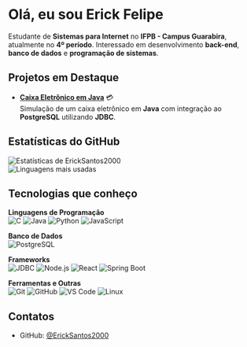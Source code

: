 # Olá, eu sou Erick Felipe  

Estudante de **Sistemas para Internet** no **IFPB - Campus Guarabira**, atualmente no **4º período**. Interessado em desenvolvimento **back-end**, **banco de dados** e **programação de sistemas**. 

## Projetos em Destaque  

- [**Caixa Eletrônico em Java**](https://github.com/ErickSantos2000/caixa_eletronico.git) 💳  
  Simulação de um caixa eletrônico em **Java** com integração ao **PostgreSQL** utilizando **JDBC**.

## Estatísticas do GitHub  

![Estatísticas de ErickSantos2000](https://github-readme-stats.vercel.app/api?username=ErickSantos2000&show_icons=true&theme=radical)  
![Linguagens mais usadas](https://github-readme-stats.vercel.app/api/top-langs/?username=ErickSantos2000&layout=compact&theme=radical)  

## Tecnologias que conheço  

**Linguagens de Programação**  
![C](https://img.shields.io/badge/C-00599C?style=for-the-badge&logo=c&logoColor=white) ![Java](https://img.shields.io/badge/Java-007396?style=for-the-badge&logo=java&logoColor=white) ![Python](https://img.shields.io/badge/Python-3776AB?style=for-the-badge&logo=python&logoColor=white) ![JavaScript](https://img.shields.io/badge/JavaScript-F7DF1E?style=for-the-badge&logo=javascript&logoColor=black)  
 
**Banco de Dados**  
![PostgreSQL](https://img.shields.io/badge/PostgreSQL-4169E1?style=for-the-badge&logo=postgresql&logoColor=white)  

**Frameworks**  
![JDBC](https://img.shields.io/badge/JDBC-007396?style=for-the-badge&logo=java&logoColor=white) ![Node.js](https://img.shields.io/badge/Node.js-339933?style=for-the-badge&logo=node.js&logoColor=white) ![React](https://img.shields.io/badge/React-61DAFB?style=for-the-badge&logo=react&logoColor=black) ![Spring Boot](https://img.shields.io/badge/Spring%20Boot-6DB33F?style=for-the-badge&logo=spring&logoColor=white)   
 
**Ferramentas e Outras**  
![Git](https://img.shields.io/badge/Git-F05032?style=for-the-badge&logo=git&logoColor=white) ![GitHub](https://img.shields.io/badge/GitHub-181717?style=for-the-badge&logo=github&logoColor=white) ![VS Code](https://img.shields.io/badge/VS%20Code-007ACC?style=for-the-badge&logo=visual-studio-code&logoColor=white) ![Linux](https://img.shields.io/badge/Linux-FCC624?style=for-the-badge&logo=linux&logoColor=black)  
 
## Contatos

- GitHub: [@ErickSantos2000](https://github.com/ErickSantos2000)  

